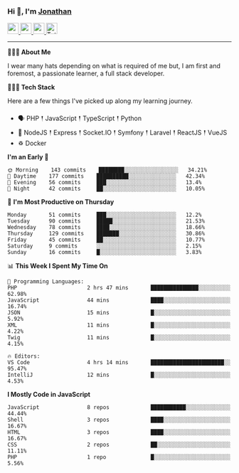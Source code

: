 ### Hi 👋, I'm [Jonathan](https://jonathan-d.ch) 

<p>
  <a href="https://www.twitter.com/redkill2108">
    <img src="https://img.shields.io/badge/twitter-%231DA1F2.svg?&style=for-the-badge&logo=twitter&logoColor=white" height=25>
  </a>
  <a href="https://www.linkedin.com/in/jdebetaz">
    <img src="https://img.shields.io/badge/linkedin-%230077B5.svg?&style=for-the-badge&logo=linkedin&logoColor=white" height=25>
  </a>
  <a href="https://www.instagram.com/jdebetaz/">
    <img src="https://img.shields.io/badge/instagram-%23E4405F.svg?&style=for-the-badge&logo=instagram&logoColor=white" height=25>
  </a>
  <a href="https://wakatime.com/@5c95ead1-71ee-4ecc-9a32-6c2b293dd432">
    <img src="https://wakatime.com/badge/user/5c95ead1-71ee-4ecc-9a32-6c2b293dd432.svg?style=for-the-badge" height=25 alt="Total time coded since Aug 23 2019" />
  </a>
</p>

-------

**🙋🏻‍♂️ About Me** 

<p>I wear many hats depending on what is required of me but, I am first and foremost, a passionate learner, a full stack developer.</p>

**👨🏻‍💻 Tech Stack** 

<p>Here are a few things I've picked up along my learning journey.</p>

- 🗣 PHP 𒑰 JavaScript 𒑰 TypeScript 𒑰 Python
- 🎒 NodeJS 𒑰 Express 𒑰 Socket.IO 𒑰 Symfony 𒑰 Laravel 𒑰 ReactJS 𒑰 VueJS
- ♽ Docker

<!--START_SECTION:waka-->
**I'm an Early 🐤** 

```text
🌞 Morning    143 commits    ████████░░░░░░░░░░░░░░░░░   34.21% 
🌆 Daytime    177 commits    ██████████░░░░░░░░░░░░░░░   42.34% 
🌃 Evening    56 commits     ███░░░░░░░░░░░░░░░░░░░░░░   13.4% 
🌙 Night      42 commits     ██░░░░░░░░░░░░░░░░░░░░░░░   10.05%

```
📅 **I'm Most Productive on Thursday** 

```text
Monday       51 commits     ███░░░░░░░░░░░░░░░░░░░░░░   12.2% 
Tuesday      90 commits     █████░░░░░░░░░░░░░░░░░░░░   21.53% 
Wednesday    78 commits     ████░░░░░░░░░░░░░░░░░░░░░   18.66% 
Thursday     129 commits    ███████░░░░░░░░░░░░░░░░░░   30.86% 
Friday       45 commits     ██░░░░░░░░░░░░░░░░░░░░░░░   10.77% 
Saturday     9 commits      ░░░░░░░░░░░░░░░░░░░░░░░░░   2.15% 
Sunday       16 commits     █░░░░░░░░░░░░░░░░░░░░░░░░   3.83%

```


📊 **This Week I Spent My Time On** 

```text
💬 Programming Languages: 
PHP                      2 hrs 47 mins       ███████████████░░░░░░░░░░   62.98% 
JavaScript               44 mins             ████░░░░░░░░░░░░░░░░░░░░░   16.74% 
JSON                     15 mins             █░░░░░░░░░░░░░░░░░░░░░░░░   5.92% 
XML                      11 mins             █░░░░░░░░░░░░░░░░░░░░░░░░   4.22% 
Twig                     11 mins             █░░░░░░░░░░░░░░░░░░░░░░░░   4.15%

🔥 Editors: 
VS Code                  4 hrs 14 mins       ███████████████████████░░   95.47% 
IntelliJ                 12 mins             █░░░░░░░░░░░░░░░░░░░░░░░░   4.53%

```

**I Mostly Code in JavaScript** 

```text
JavaScript               8 repos             ███████████░░░░░░░░░░░░░░   44.44% 
Shell                    3 repos             ████░░░░░░░░░░░░░░░░░░░░░   16.67% 
HTML                     3 repos             ████░░░░░░░░░░░░░░░░░░░░░   16.67% 
CSS                      2 repos             ██░░░░░░░░░░░░░░░░░░░░░░░   11.11% 
PHP                      1 repo              █░░░░░░░░░░░░░░░░░░░░░░░░   5.56%

```



<!--END_SECTION:waka-->
